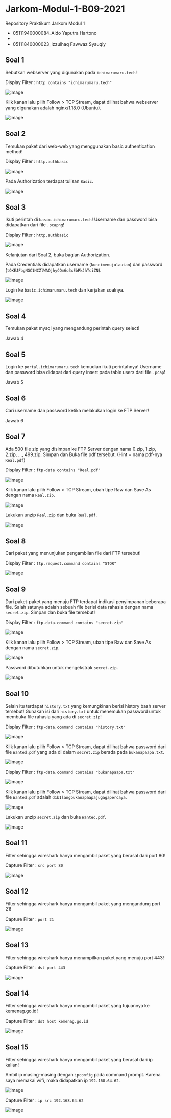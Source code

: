 # Jarkom-Modul-1-B09-2021

Repository Praktikum Jarkom Modul 1
- 05111940000084_Aldo Yaputra Hartono
-
- 05111840000023_Izzulhaq Fawwaz Syauqiy

## Soal 1
Sebutkan webserver yang digunakan pada `ichimarumaru.tech`!

Display Filter : `http contains "ichimarumaru.tech"`

![image](https://user-images.githubusercontent.com/31863229/134379580-2211a00b-fb0b-4dfc-a17e-85588d641ecc.png)

Klik kanan lalu pilih Follow > TCP Stream, dapat dilihat bahwa webserver yang digunakan adalah nginx/1.18.0 (Ubuntu).

![image](https://user-images.githubusercontent.com/31863229/134379646-4040cb0b-caf0-4572-b70c-339a8710df3e.png)

## Soal 2
Temukan paket dari web-web yang menggunakan basic authentication method!

Display Filter : `http.authbasic`

![image](https://user-images.githubusercontent.com/31863229/134379905-d2c1d381-7a83-4e24-90d8-2f187d483af5.png)

Pada Authorization terdapat tulisan `Basic`.

![image](https://user-images.githubusercontent.com/31863229/134379944-a465a932-2a9e-4824-8ccb-f9bbda3a55b6.png)

## Soal 3
Ikuti perintah di `basic.ichimarumaru.tech`! Username dan password bisa didapatkan dari file `.pcapng`!

Display Filter : `http.authbasic`

![image](https://user-images.githubusercontent.com/31863229/134379905-d2c1d381-7a83-4e24-90d8-2f187d483af5.png)

Kelanjutan dari Soal 2, buka bagian Authorization.

Pada Credentials didapatkan username (`kuncimenujulautan`) dan password (`tQKEJFbgNGC1NCZlWAOjhyCOm6o3xEbPkJhTciZN`).

![image](https://user-images.githubusercontent.com/31863229/134381764-703c1dd6-6e75-4de2-95a0-d1f1b0fec31f.png)

Login ke `basic.ichimarumaru.tech` dan kerjakan soalnya.

![image](https://user-images.githubusercontent.com/31863229/134382261-1c8ddc7a-b072-4e05-b343-6ad7d7127d30.png)

## Soal 4
Temukan paket mysql yang mengandung perintah query select!

Jawab 4

## Soal 5
Login ke `portal.ichimarumaru.tech` kemudian ikuti perintahnya! Username dan password bisa didapat dari query insert pada table users dari file `.pcap`!

Jawab 5

## Soal 6
Cari username dan password ketika melakukan login ke FTP Server!

Jawab 6

## Soal 7
Ada 500 file zip yang disimpan ke FTP Server dengan nama 0.zip, 1.zip, 2.zip, ..., 499.zip. Simpan dan Buka file pdf tersebut. (Hint = nama pdf-nya `Real.pdf`)

Display Filter : `ftp-data contains "Real.pdf"`

![image](https://user-images.githubusercontent.com/31863229/134383683-53652a05-3eb0-48d4-8d8a-ed30483f46a0.png)

Klik kanan lalu pilih Follow > TCP Stream, ubah tipe Raw dan Save As dengan nama `Real.zip`.

![image](https://user-images.githubusercontent.com/31863229/134383719-7f32f327-e44c-46a3-a69d-127d5b98b11d.png)

Lakukan unzip `Real.zip` dan buka `Real.pdf`.

![image](https://user-images.githubusercontent.com/31863229/134383764-9f8a252e-4266-4137-9304-30b8e58c1fd1.png)

## Soal 8
Cari paket yang menunjukan pengambilan file dari FTP tersebut!

Display Filter : `ftp.request.command contains "STOR"`

![image](https://user-images.githubusercontent.com/31863229/134385345-1be60bb7-6691-4cb1-9a97-75c659644e82.png)

## Soal 9
Dari paket-paket yang menuju FTP terdapat indikasi penyimpanan beberapa file. Salah satunya adalah sebuah file berisi data rahasia dengan nama `secret.zip`. Simpan dan buka file tersebut!

Display Filter : `ftp-data.command contains "secret.zip"`

![image](https://user-images.githubusercontent.com/31863229/134388533-79731a89-5c37-409d-9404-198e6e9dba00.png)

Klik kanan lalu pilih Follow > TCP Stream, ubah tipe Raw dan Save As dengan nama `secret.zip`.

![image](https://user-images.githubusercontent.com/31863229/134388566-98e3b4a4-6f74-4610-a5ab-afa0756f9e22.png)

Password dibutuhkan untuk mengekstrak `secret.zip`.

![image](https://user-images.githubusercontent.com/31863229/134388613-bda12dc4-db57-453c-89a0-7b21b033cd16.png)

## Soal 10
Selain itu terdapat `history.txt` yang kemungkinan berisi history bash server tersebut! Gunakan isi dari `history.txt` untuk menemukan password untuk membuka file rahasia yang ada di `secret.zip`!

Display Filter : `ftp-data.command contains "history.txt"`

![image](https://user-images.githubusercontent.com/31863229/134389002-cbe05e02-cb7a-422e-8438-af8ab5ab2c2d.png)

Klik kanan lalu pilih Follow > TCP Stream, dapat dilihat bahwa password dari file `Wanted.pdf` yang ada di dalam `secret.zip` berada pada `bukanapaapa.txt`.

![image](https://user-images.githubusercontent.com/31863229/134389046-9ae5ca36-ec36-43ff-84a1-783df5dfa497.png)

Display Filter : `ftp-data.command contains "bukanapaapa.txt"`

![image](https://user-images.githubusercontent.com/31863229/134389083-b7a33d2c-b4ea-4961-8826-777e7286bb0c.png)

Klik kanan lalu pilih Follow > TCP Stream, dapat dilihat bahwa password dari file `Wanted.pdf` adalah `d1b1langbukanapaapajugagapercaya`.

![image](https://user-images.githubusercontent.com/31863229/134389118-7fd21f13-3d5b-4caf-b747-4b7fe932333b.png)

Lakukan unzip `secret.zip` dan buka `Wanted.pdf`.

![image](https://user-images.githubusercontent.com/31863229/134389173-34042064-f067-4836-b770-1b7bd852eedf.png)

## Soal 11
Filter sehingga wireshark hanya mengambil paket yang berasal dari port 80!

Capture Filter : `src port 80`

![image](https://user-images.githubusercontent.com/31863229/134389942-02a6d3c2-cbe8-4e02-ba92-ef890c7645d0.png)

## Soal 12
Filter sehingga wireshark hanya mengambil paket yang mengandung port 21!

Capture Filter : `port 21`

![image](https://user-images.githubusercontent.com/31863229/134390043-f3b4c6ea-a2a0-4a98-a7dd-2fb2619bafdd.png)

## Soal 13
Filter sehingga wireshark hanya menampilkan paket yang menuju port 443!

Capture Filter : `dst port 443`

![image](https://user-images.githubusercontent.com/31863229/134390089-96b4c808-dcc3-467e-a169-43c2a791053d.png)

## Soal 14
Filter sehingga wireshark hanya mengambil paket yang tujuannya ke kemenag.go.id!

Capture Filter : `dst host kemenag.go.id`

![image](https://user-images.githubusercontent.com/31863229/134390163-7ead92ea-8bed-4560-ac40-be3bb67d918f.png)

## Soal 15
Filter sehingga wireshark hanya mengambil paket yang berasal dari ip kalian!

Ambil ip masing-masing dengan `ipconfig` pada command prompt. Karena saya memakai wifi, maka didapatkan ip `192.168.64.62`.

![image](https://user-images.githubusercontent.com/31863229/134390196-9b709358-4dc1-48ea-a244-f030ec14a099.png)

Capture Filter : `ip src 192.168.64.62`

![image](https://user-images.githubusercontent.com/31863229/134390235-1c944e27-0624-44fb-9e6b-c768c948d8dc.png)
